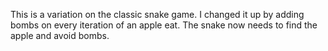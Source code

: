 This is a variation on the classic snake game. I changed it up by adding bombs on every iteration of an apple eat. The snake now needs to find the apple and avoid bombs. 

